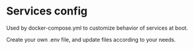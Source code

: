 # Services config

Used by docker-compose.yml to customize behavior of services at boot.

Create your own .env file, and update files according to your needs.